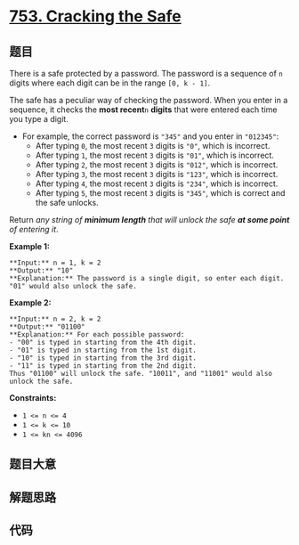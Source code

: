 # [753. Cracking the Safe](https://leetcode.com/problems/cracking-the-safe)

## 题目

There is a safe protected by a password. The password is a sequence of `n`
digits where each digit can be in the range `[0, k - 1]`.

The safe has a peculiar way of checking the password. When you enter in a
sequence, it checks the **most recent**`n` **digits** that were entered each
time you type a digit.

  * For example, the correct password is `"345"` and you enter in `"012345"`: 
    * After typing `0`, the most recent `3` digits is `"0"`, which is incorrect.
    * After typing `1`, the most recent `3` digits is `"01"`, which is incorrect.
    * After typing `2`, the most recent `3` digits is `"012"`, which is incorrect.
    * After typing `3`, the most recent `3` digits is `"123"`, which is incorrect.
    * After typing `4`, the most recent `3` digits is `"234"`, which is incorrect.
    * After typing `5`, the most recent `3` digits is `"345"`, which is correct and the safe unlocks.

Return _any string of **minimum length** that will unlock the safe **at some
point** of entering it_.



**Example 1:**

    
    
    **Input:** n = 1, k = 2
    **Output:** "10"
    **Explanation:** The password is a single digit, so enter each digit. "01" would also unlock the safe.
    

**Example 2:**

    
    
    **Input:** n = 2, k = 2
    **Output:** "01100"
    **Explanation:** For each possible password:
    - "00" is typed in starting from the 4th digit.
    - "01" is typed in starting from the 1st digit.
    - "10" is typed in starting from the 3rd digit.
    - "11" is typed in starting from the 2nd digit.
    Thus "01100" will unlock the safe. "10011", and "11001" would also unlock the safe.
    



**Constraints:**

  * `1 <= n <= 4`
  * `1 <= k <= 10`
  * `1 <= kn <= 4096`


## 题目大意

## 解题思路

## 代码

```javascript

```
